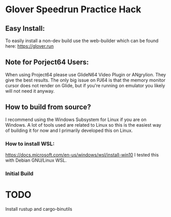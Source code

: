# Glover Speedrun Practice Hack


## Easy Install:

To easily install a non-dev build use the web-builder which can be found here:
https://glover.run

## Note for Porject64 Users:

When using Project64 please use GlideN64 Video Plugin or ANgrylion.
They give the best results. The only big issue on PJ64 is that the
memory monitor cursor does not render on Glide, but if you're running on emulator
you likely will not need it anyway.


## How to build from source?

I recommend using the Windows Subsystem for Linux if you are on Windows.
A lot of tools used are related to Linux so this is the easiest way of building it for now and I primarily developed this on Linux.
### How to install WSL:

https://docs.microsoft.com/en-us/windows/wsl/install-win10
I tested this with Debian GNU/Linux WSL.

### Initial Build

# TODO
Install rustup and cargo-binutils

